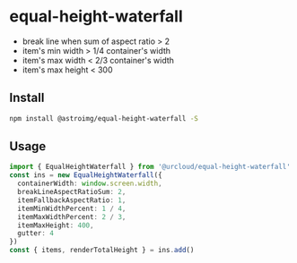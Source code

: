 # equal-height-waterfall

- break line when sum of aspect ratio > 2
- item's min width > 1/4 container's width
- item's max width < 2/3 container's width
- item's max height < 300

## Install

```bash
npm install @astroimg/equal-height-waterfall -S
```

## Usage

```ts
import { EqualHeightWaterfall } from '@urcloud/equal-height-waterfall'
const ins = new EqualHeightWaterfall({
  containerWidth: window.screen.width,
  breakLineAspectRatioSum: 2,
  itemFallbackAspectRatio: 1,
  itemMinWidthPercent: 1 / 4,
  itemMaxWidthPercent: 2 / 3,
  itemMaxHeight: 400,
  gutter: 4
})
const { items, renderTotalHeight } = ins.add()
```
